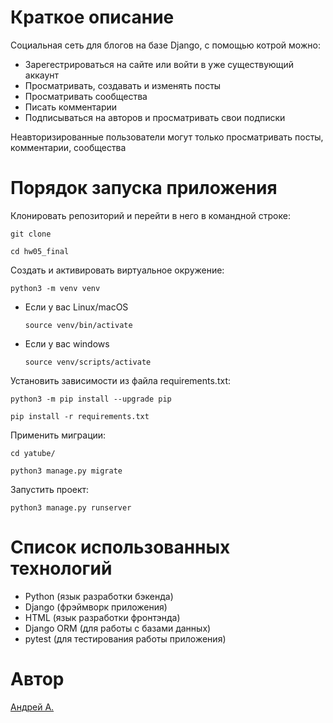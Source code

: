 # Краткое описание

Социальная сеть для блогов на базе Django, с помощью котрой можно:
- Зарегестрироваться на сайте или войти в уже существующий аккаунт
- Просматривать, создавать и изменять посты
- Просматривать  сообщества
- Писать комментарии
- Подписываться на авторов и просматривать свои подписки

Неавторизированные пользователи могут только просматривать посты, комментарии, сообщества

# Порядок запуска приложения 

Клонировать репозиторий и перейти в него в командной строке:

```
git clone 
```

```
cd hw05_final
```

Cоздать и активировать виртуальное окружение:

```
python3 -m venv venv
```

* Если у вас Linux/macOS

    ```
    source venv/bin/activate
    ```

* Если у вас windows

    ```
    source venv/scripts/activate
    ```

Установить зависимости из файла requirements.txt:

```
python3 -m pip install --upgrade pip
```

```
pip install -r requirements.txt
```

Применить миграции:

```
cd yatube/
```

```
python3 manage.py migrate
```

Запустить проект:

```
python3 manage.py runserver
```

# Список использованных технологий

- Python (язык разработки бэкенда)
- Django (фрэймворк приложения)
- HTML (язык разработки фронтэнда)
- Django ORM (для работы с базами данных)
- pytest (для тестирования работы приложения)

# Автор

[Андрей А.](https://github.com/Ander-dog)

